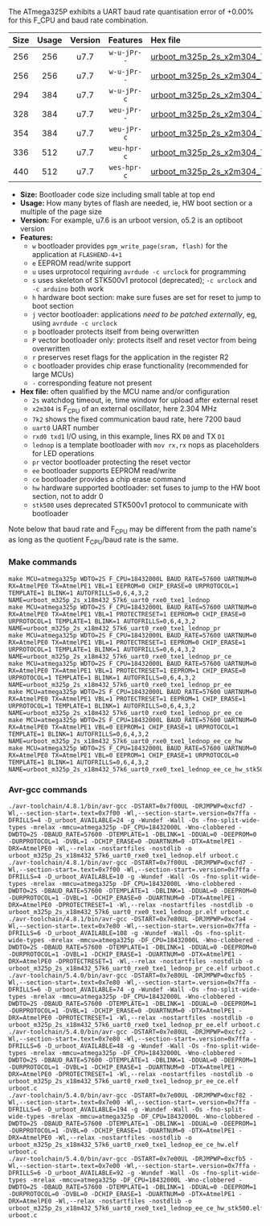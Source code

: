 The ATmega325P exhibits a UART baud rate quantisation error of +0.00% for this F_CPU and baud rate combination.

|Size|Usage|Version|Features|Hex file|
|:-:|:-:|:-:|:-:|:--|
|256|256|u7.7|`w-u-jPr--`|[urboot_m325p_2s_x2m304_7k2_uart0_rxe0_txe1_lednop.hex](https://raw.githubusercontent.com/stefanrueger/urboot.hex/main/mcus/atmega325p/watchdog_2_s/external_oscillator/+2m304000_hz/+++7k2_baud/uart0_rxe0_txe1/lednop/urboot_m325p_2s_x2m304_7k2_uart0_rxe0_txe1_lednop.hex)|
|256|256|u7.7|`w-u-jPr--`|[urboot_m325p_2s_x2m304_7k2_uart0_rxe0_txe1_lednop_pr.hex](https://raw.githubusercontent.com/stefanrueger/urboot.hex/main/mcus/atmega325p/watchdog_2_s/external_oscillator/+2m304000_hz/+++7k2_baud/uart0_rxe0_txe1/lednop/urboot_m325p_2s_x2m304_7k2_uart0_rxe0_txe1_lednop_pr.hex)|
|294|384|u7.7|`w-u-jPr-c`|[urboot_m325p_2s_x2m304_7k2_uart0_rxe0_txe1_lednop_pr_ce.hex](https://raw.githubusercontent.com/stefanrueger/urboot.hex/main/mcus/atmega325p/watchdog_2_s/external_oscillator/+2m304000_hz/+++7k2_baud/uart0_rxe0_txe1/lednop/urboot_m325p_2s_x2m304_7k2_uart0_rxe0_txe1_lednop_pr_ce.hex)|
|328|384|u7.7|`weu-jPr--`|[urboot_m325p_2s_x2m304_7k2_uart0_rxe0_txe1_lednop_pr_ee.hex](https://raw.githubusercontent.com/stefanrueger/urboot.hex/main/mcus/atmega325p/watchdog_2_s/external_oscillator/+2m304000_hz/+++7k2_baud/uart0_rxe0_txe1/lednop/urboot_m325p_2s_x2m304_7k2_uart0_rxe0_txe1_lednop_pr_ee.hex)|
|354|384|u7.7|`weu-jPr-c`|[urboot_m325p_2s_x2m304_7k2_uart0_rxe0_txe1_lednop_pr_ee_ce.hex](https://raw.githubusercontent.com/stefanrueger/urboot.hex/main/mcus/atmega325p/watchdog_2_s/external_oscillator/+2m304000_hz/+++7k2_baud/uart0_rxe0_txe1/lednop/urboot_m325p_2s_x2m304_7k2_uart0_rxe0_txe1_lednop_pr_ee_ce.hex)|
|336|512|u7.7|`weu-hpr-c`|[urboot_m325p_2s_x2m304_7k2_uart0_rxe0_txe1_lednop_ee_ce_hw.hex](https://raw.githubusercontent.com/stefanrueger/urboot.hex/main/mcus/atmega325p/watchdog_2_s/external_oscillator/+2m304000_hz/+++7k2_baud/uart0_rxe0_txe1/lednop/urboot_m325p_2s_x2m304_7k2_uart0_rxe0_txe1_lednop_ee_ce_hw.hex)|
|440|512|u7.7|`wes-hpr-c`|[urboot_m325p_2s_x2m304_7k2_uart0_rxe0_txe1_lednop_ee_ce_hw_stk500.hex](https://raw.githubusercontent.com/stefanrueger/urboot.hex/main/mcus/atmega325p/watchdog_2_s/external_oscillator/+2m304000_hz/+++7k2_baud/uart0_rxe0_txe1/lednop/urboot_m325p_2s_x2m304_7k2_uart0_rxe0_txe1_lednop_ee_ce_hw_stk500.hex)|

- **Size:** Bootloader code size including small table at top end
- **Usage:** How many bytes of flash are needed, ie, HW boot section or a multiple of the page size
- **Version:** For example, u7.6 is an urboot version, o5.2 is an optiboot version
- **Features:**
  + `w` bootloader provides `pgm_write_page(sram, flash)` for the application at `FLASHEND-4+1`
  + `e` EEPROM read/write support
  + `u` uses urprotocol requiring `avrdude -c urclock` for programming
  + `s` uses skeleton of STK500v1 protocol (deprecated); `-c urclock` and `-c arduino` both work
  + `h` hardware boot section: make sure fuses are set for reset to jump to boot section
  + `j` vector bootloader: applications *need to be patched externally*, eg, using `avrdude -c urclock`
  + `p` bootloader protects itself from being overwritten
  + `P` vector bootloader only: protects itself and reset vector from being overwritten
  + `r` preserves reset flags for the application in the register R2
  + `c` bootloader provides chip erase functionality (recommended for large MCUs)
  + `-` corresponding feature not present
- **Hex file:** often qualified by the MCU name and/or configuration
  + `2s` watchdog timeout, ie, time window for upload after external reset
  + `x2m304` is F<sub>CPU</sub> of an external oscillator, here 2.304 MHz
  + `7k2` shows the fixed communication baud rate, here 7200 baud
  + `uart0` UART number
  + `rxd0 txd1` I/O using, in this example, lines RX `D0` and TX `D1`
  + `lednop` is a template bootloader with `mov rx,rx` nops as placeholders for LED operations
  + `pr` vector bootloader protecting the reset vector
  + `ee` bootloader supports EEPROM read/write
  + `ce` bootloader provides a chip erase command
  + `hw` hardware supported bootloader: set fuses to jump to the HW boot section, not to addr 0
  + `stk500` uses deprecated STK500v1 protocol to communicate with bootloader


Note below that baud rate and F<sub>CPU</sub> may be different from the path name's as long as the quotient F<sub>CPU</sub>/baud rate is the same.

### Make commands
```
make MCU=atmega325p WDTO=2S F_CPU=18432000L BAUD_RATE=57600 UARTNUM=0 RX=AtmelPE0 TX=AtmelPE1 VBL=1 EEPROM=0 CHIP_ERASE=0 URPROTOCOL=1 TEMPLATE=1 BLINK=1 AUTOFRILLS=0,6,4,3,2 NAME=urboot_m325p_2s_x18m432_57k6_uart0_rxe0_txe1_lednop
make MCU=atmega325p WDTO=2S F_CPU=18432000L BAUD_RATE=57600 UARTNUM=0 RX=AtmelPE0 TX=AtmelPE1 VBL=1 PROTECTRESET=1 EEPROM=0 CHIP_ERASE=0 URPROTOCOL=1 TEMPLATE=1 BLINK=1 AUTOFRILLS=0,6,4,3,2 NAME=urboot_m325p_2s_x18m432_57k6_uart0_rxe0_txe1_lednop_pr
make MCU=atmega325p WDTO=2S F_CPU=18432000L BAUD_RATE=57600 UARTNUM=0 RX=AtmelPE0 TX=AtmelPE1 VBL=1 PROTECTRESET=1 EEPROM=0 CHIP_ERASE=1 URPROTOCOL=1 TEMPLATE=1 BLINK=1 AUTOFRILLS=0,6,4,3,2 NAME=urboot_m325p_2s_x18m432_57k6_uart0_rxe0_txe1_lednop_pr_ce
make MCU=atmega325p WDTO=2S F_CPU=18432000L BAUD_RATE=57600 UARTNUM=0 RX=AtmelPE0 TX=AtmelPE1 VBL=1 PROTECTRESET=1 EEPROM=1 CHIP_ERASE=0 URPROTOCOL=1 TEMPLATE=1 BLINK=1 AUTOFRILLS=0,6,4,3,2 NAME=urboot_m325p_2s_x18m432_57k6_uart0_rxe0_txe1_lednop_pr_ee
make MCU=atmega325p WDTO=2S F_CPU=18432000L BAUD_RATE=57600 UARTNUM=0 RX=AtmelPE0 TX=AtmelPE1 VBL=1 PROTECTRESET=1 EEPROM=1 CHIP_ERASE=1 URPROTOCOL=1 TEMPLATE=1 BLINK=1 AUTOFRILLS=0,6,4,3,2 NAME=urboot_m325p_2s_x18m432_57k6_uart0_rxe0_txe1_lednop_pr_ee_ce
make MCU=atmega325p WDTO=2S F_CPU=18432000L BAUD_RATE=57600 UARTNUM=0 RX=AtmelPE0 TX=AtmelPE1 VBL=0 EEPROM=1 CHIP_ERASE=1 URPROTOCOL=1 TEMPLATE=1 BLINK=1 AUTOFRILLS=0,6,4,3,2 NAME=urboot_m325p_2s_x18m432_57k6_uart0_rxe0_txe1_lednop_ee_ce_hw
make MCU=atmega325p WDTO=2S F_CPU=18432000L BAUD_RATE=57600 UARTNUM=0 RX=AtmelPE0 TX=AtmelPE1 VBL=0 EEPROM=1 CHIP_ERASE=1 URPROTOCOL=0 TEMPLATE=1 BLINK=1 AUTOFRILLS=0,6,4,3,2 NAME=urboot_m325p_2s_x18m432_57k6_uart0_rxe0_txe1_lednop_ee_ce_hw_stk500
```

### Avr-gcc commands
```
./avr-toolchain/4.8.1/bin/avr-gcc -DSTART=0x7f00UL -DRJMPWP=0xcfd7 -Wl,--section-start=.text=0x7f00 -Wl,--section-start=.version=0x7ffa -DFRILLS=4 -D_urboot_AVAILABLE=24 -g -Wundef -Wall -Os -fno-split-wide-types -mrelax -mmcu=atmega325p -DF_CPU=18432000L -Wno-clobbered -DWDTO=2S -DBAUD_RATE=57600 -DTEMPLATE=1 -DBLINK=1 -DDUAL=0 -DEEPROM=0 -DURPROTOCOL=1 -DVBL=1 -DCHIP_ERASE=0 -DUARTNUM=0 -DTX=AtmelPE1 -DRX=AtmelPE0 -Wl,--relax -nostartfiles -nostdlib -o urboot_m325p_2s_x18m432_57k6_uart0_rxe0_txe1_lednop.elf urboot.c
./avr-toolchain/4.8.1/bin/avr-gcc -DSTART=0x7f00UL -DRJMPWP=0xcfd7 -Wl,--section-start=.text=0x7f00 -Wl,--section-start=.version=0x7ffa -DFRILLS=4 -D_urboot_AVAILABLE=10 -g -Wundef -Wall -Os -fno-split-wide-types -mrelax -mmcu=atmega325p -DF_CPU=18432000L -Wno-clobbered -DWDTO=2S -DBAUD_RATE=57600 -DTEMPLATE=1 -DBLINK=1 -DDUAL=0 -DEEPROM=0 -DURPROTOCOL=1 -DVBL=1 -DCHIP_ERASE=0 -DUARTNUM=0 -DTX=AtmelPE1 -DRX=AtmelPE0 -DPROTECTRESET=1 -Wl,--relax -nostartfiles -nostdlib -o urboot_m325p_2s_x18m432_57k6_uart0_rxe0_txe1_lednop_pr.elf urboot.c
./avr-toolchain/4.8.1/bin/avr-gcc -DSTART=0x7e80UL -DRJMPWP=0xcfa4 -Wl,--section-start=.text=0x7e80 -Wl,--section-start=.version=0x7ffa -DFRILLS=6 -D_urboot_AVAILABLE=108 -g -Wundef -Wall -Os -fno-split-wide-types -mrelax -mmcu=atmega325p -DF_CPU=18432000L -Wno-clobbered -DWDTO=2S -DBAUD_RATE=57600 -DTEMPLATE=1 -DBLINK=1 -DDUAL=0 -DEEPROM=0 -DURPROTOCOL=1 -DVBL=1 -DCHIP_ERASE=1 -DUARTNUM=0 -DTX=AtmelPE1 -DRX=AtmelPE0 -DPROTECTRESET=1 -Wl,--relax -nostartfiles -nostdlib -o urboot_m325p_2s_x18m432_57k6_uart0_rxe0_txe1_lednop_pr_ce.elf urboot.c
./avr-toolchain/5.4.0/bin/avr-gcc -DSTART=0x7e80UL -DRJMPWP=0xcfb5 -Wl,--section-start=.text=0x7e80 -Wl,--section-start=.version=0x7ffa -DFRILLS=6 -D_urboot_AVAILABLE=74 -g -Wundef -Wall -Os -fno-split-wide-types -mrelax -mmcu=atmega325p -DF_CPU=18432000L -Wno-clobbered -DWDTO=2S -DBAUD_RATE=57600 -DTEMPLATE=1 -DBLINK=1 -DDUAL=0 -DEEPROM=1 -DURPROTOCOL=1 -DVBL=1 -DCHIP_ERASE=0 -DUARTNUM=0 -DTX=AtmelPE1 -DRX=AtmelPE0 -DPROTECTRESET=1 -Wl,--relax -nostartfiles -nostdlib -o urboot_m325p_2s_x18m432_57k6_uart0_rxe0_txe1_lednop_pr_ee.elf urboot.c
./avr-toolchain/5.4.0/bin/avr-gcc -DSTART=0x7e80UL -DRJMPWP=0xcfc2 -Wl,--section-start=.text=0x7e80 -Wl,--section-start=.version=0x7ffa -DFRILLS=6 -D_urboot_AVAILABLE=48 -g -Wundef -Wall -Os -fno-split-wide-types -mrelax -mmcu=atmega325p -DF_CPU=18432000L -Wno-clobbered -DWDTO=2S -DBAUD_RATE=57600 -DTEMPLATE=1 -DBLINK=1 -DDUAL=0 -DEEPROM=1 -DURPROTOCOL=1 -DVBL=1 -DCHIP_ERASE=1 -DUARTNUM=0 -DTX=AtmelPE1 -DRX=AtmelPE0 -DPROTECTRESET=1 -Wl,--relax -nostartfiles -nostdlib -o urboot_m325p_2s_x18m432_57k6_uart0_rxe0_txe1_lednop_pr_ee_ce.elf urboot.c
./avr-toolchain/5.4.0/bin/avr-gcc -DSTART=0x7e00UL -DRJMPWP=0xcf82 -Wl,--section-start=.text=0x7e00 -Wl,--section-start=.version=0x7ffa -DFRILLS=6 -D_urboot_AVAILABLE=194 -g -Wundef -Wall -Os -fno-split-wide-types -mrelax -mmcu=atmega325p -DF_CPU=18432000L -Wno-clobbered -DWDTO=2S -DBAUD_RATE=57600 -DTEMPLATE=1 -DBLINK=1 -DDUAL=0 -DEEPROM=1 -DURPROTOCOL=1 -DVBL=0 -DCHIP_ERASE=1 -DUARTNUM=0 -DTX=AtmelPE1 -DRX=AtmelPE0 -Wl,--relax -nostartfiles -nostdlib -o urboot_m325p_2s_x18m432_57k6_uart0_rxe0_txe1_lednop_ee_ce_hw.elf urboot.c
./avr-toolchain/5.4.0/bin/avr-gcc -DSTART=0x7e00UL -DRJMPWP=0xcfb5 -Wl,--section-start=.text=0x7e00 -Wl,--section-start=.version=0x7ffa -DFRILLS=6 -D_urboot_AVAILABLE=92 -g -Wundef -Wall -Os -fno-split-wide-types -mrelax -mmcu=atmega325p -DF_CPU=18432000L -Wno-clobbered -DWDTO=2S -DBAUD_RATE=57600 -DTEMPLATE=1 -DBLINK=1 -DDUAL=0 -DEEPROM=1 -DURPROTOCOL=0 -DVBL=0 -DCHIP_ERASE=1 -DUARTNUM=0 -DTX=AtmelPE1 -DRX=AtmelPE0 -Wl,--relax -nostartfiles -nostdlib -o urboot_m325p_2s_x18m432_57k6_uart0_rxe0_txe1_lednop_ee_ce_hw_stk500.elf urboot.c
```

